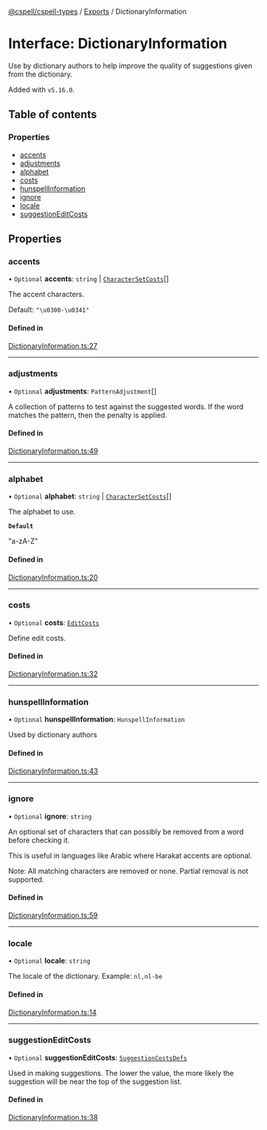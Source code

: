 [@cspell/cspell-types](../README.md) / [Exports](../modules.md) / DictionaryInformation

# Interface: DictionaryInformation

Use by dictionary authors to help improve the quality of suggestions
given from the dictionary.

Added with `v5.16.0`.

## Table of contents

### Properties

- [accents](DictionaryInformation.md#accents)
- [adjustments](DictionaryInformation.md#adjustments)
- [alphabet](DictionaryInformation.md#alphabet)
- [costs](DictionaryInformation.md#costs)
- [hunspellInformation](DictionaryInformation.md#hunspellinformation)
- [ignore](DictionaryInformation.md#ignore)
- [locale](DictionaryInformation.md#locale)
- [suggestionEditCosts](DictionaryInformation.md#suggestioneditcosts)

## Properties

### accents

• `Optional` **accents**: `string` \| [`CharacterSetCosts`](CharacterSetCosts.md)[]

The accent characters.

Default: `"\u0300-\u0341"`

#### Defined in

[DictionaryInformation.ts:27](https://github.com/streetsidesoftware/cspell/blob/bc3346a/packages/cspell-types/src/DictionaryInformation.ts#L27)

___

### adjustments

• `Optional` **adjustments**: `PatternAdjustment`[]

A collection of patterns to test against the suggested words.
If the word matches the pattern, then the penalty is applied.

#### Defined in

[DictionaryInformation.ts:49](https://github.com/streetsidesoftware/cspell/blob/bc3346a/packages/cspell-types/src/DictionaryInformation.ts#L49)

___

### alphabet

• `Optional` **alphabet**: `string` \| [`CharacterSetCosts`](CharacterSetCosts.md)[]

The alphabet to use.

**`Default`**

"a-zA-Z"

#### Defined in

[DictionaryInformation.ts:20](https://github.com/streetsidesoftware/cspell/blob/bc3346a/packages/cspell-types/src/DictionaryInformation.ts#L20)

___

### costs

• `Optional` **costs**: [`EditCosts`](EditCosts.md)

Define edit costs.

#### Defined in

[DictionaryInformation.ts:32](https://github.com/streetsidesoftware/cspell/blob/bc3346a/packages/cspell-types/src/DictionaryInformation.ts#L32)

___

### hunspellInformation

• `Optional` **hunspellInformation**: `HunspellInformation`

Used by dictionary authors

#### Defined in

[DictionaryInformation.ts:43](https://github.com/streetsidesoftware/cspell/blob/bc3346a/packages/cspell-types/src/DictionaryInformation.ts#L43)

___

### ignore

• `Optional` **ignore**: `string`

An optional set of characters that can possibly be removed from a word before
checking it.

This is useful in languages like Arabic where Harakat accents are optional.

Note: All matching characters are removed or none. Partial removal is not supported.

#### Defined in

[DictionaryInformation.ts:59](https://github.com/streetsidesoftware/cspell/blob/bc3346a/packages/cspell-types/src/DictionaryInformation.ts#L59)

___

### locale

• `Optional` **locale**: `string`

The locale of the dictionary.
Example: `nl,nl-be`

#### Defined in

[DictionaryInformation.ts:14](https://github.com/streetsidesoftware/cspell/blob/bc3346a/packages/cspell-types/src/DictionaryInformation.ts#L14)

___

### suggestionEditCosts

• `Optional` **suggestionEditCosts**: [`SuggestionCostsDefs`](../modules.md#suggestioncostsdefs)

Used in making suggestions. The lower the value, the more likely the suggestion
will be near the top of the suggestion list.

#### Defined in

[DictionaryInformation.ts:38](https://github.com/streetsidesoftware/cspell/blob/bc3346a/packages/cspell-types/src/DictionaryInformation.ts#L38)
